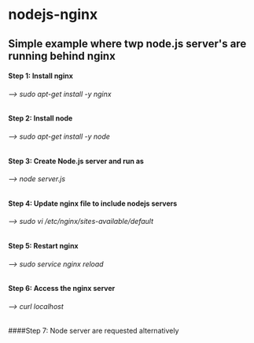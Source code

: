# nodejs-nginx
## Simple example where twp node.js server's are running behind nginx 

#### Step 1: Install nginx
###### --> sudo apt-get install -y nginx

#### Step 2: Install node
###### --> sudo apt-get install -y node 

#### Step 3: Create Node.js server and run as
###### --> node server.js

#### Step 4: Update nginx file to include nodejs servers
###### --> sudo vi /etc/nginx/sites-available/default

#### Step 5: Restart nginx
###### --> sudo service nginx reload

#### Step 6: Access the nginx server
###### --> curl localhost

####Step 7: Node server are requested alternatively
